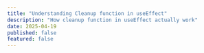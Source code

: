 ```yaml
---
title: "Understanding Cleanup function in useEffect"
description: "How cleanup function in useEffect actually work"
date: 2025-04-19
published: false
featured: false
---
```


